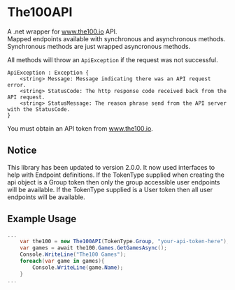 # The100API
A .net wrapper for www.the100.io API.  
Mapped endpoints available with synchronous and asynchronous methods.  
Synchronous methods are just wrapped asyncronous methods.

All methods will throw an `ApiException` if the request was not successful.

```
ApiException : Exception {
    <string> Message: Message indicating there was an API request error.
    <string> StatusCode: The http response code received back from the API request.
    <string> StatusMessage: The reason phrase send from the API server with the StatusCode.
}
```
  
You must obtain an API token from www.the100.io.

## Notice
This library has been updated to version 2.0.0. It now used interfaces to help with Endpoint definitions.
If the TokenType supplied when creating the api object is a Group token then only the group accessible
user endpoints will be available. If the TokenType supplied is a User token then all user endpoints will be available.

## Example Usage
```csharp
...
    var the100 = new The100API(TokenType.Group, "your-api-token-here");
    var games = await the100.Games.GetGamesAsync();
    Console.WriteLine("The100 Games");
    foreach(var game in games){
        Console.WriteLine(game.Name);
    }
...    
```


